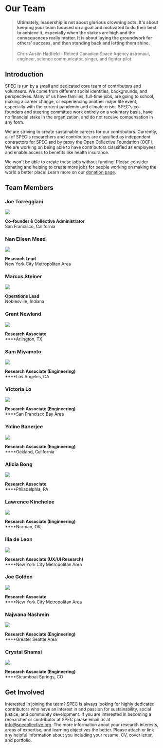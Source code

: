 # Our Team

> #### Ultimately, leadership is not about glorious crowning acts. It's about keeping your team focused on a goal and motivated to do their best to achieve it, especially when the stakes are high and the consequences really matter. It is about laying the groundwork for others' success, and then standing back and letting them shine.
>
> Chris Austin Hadfield - Retired Canadian Space Agency astronaut, engineer, science communicator, singer, and fighter pilot.

## Introduction

SPEC is run by a small and dedicated core team of contributors and volunteers. We come from different social identities, backgrounds, and perspectives. Many of us have families, full-time jobs, are going to school, making a career change, or experiencing another major life event, especially with the current pandemic and climate crisis. SPEC's co-founders and steering committee work entirely on a voluntary basis, have no financial stake in the organization, and do not receive compensation in any form.

We are striving to create sustainable careers for our contributors. Currently, all of SPEC's researchers and contributors are classified as independent contractors for SPEC and by proxy the Open Collective Foundation (OCF). We are working on being able to have contributors classified as employees and enable access to benefits like health insurance.

We won't be able to create these jobs without funding. Please consider donating and helping to create more jobs for people working on making the world a better place! Learn more on our [donation page](../../contributing/donate.md).

## Team Members

### Joe Torreggiani

![](../../.gitbook/assets/joe.png)

**Co-founder & Collective Administrator**\
San Francisco, California

### Nan Eileen Mead

![](../../.gitbook/assets/nan.png)

**Research Lead**\
New York City Metropolitan Area

### Marcus Steiner

![](../../.gitbook/assets/marcus.png)

**Operations Lead**\
Noblesville, Indiana

### Grant Newland

![](../../.gitbook/assets/grant.jpeg)

**Research Associate**\
****Arlington, TX

### Sam Miyamoto

![](../../.gitbook/assets/sam.png)

**Research Associate (Engineering)**\
****Los Angeles, CA

### Victoria Lo

![](../../.gitbook/assets/victoria.jpeg)

**Research Associate (Engineering)**\
****San Francisco Bay Area

### Yoline Banerjee

![](../../.gitbook/assets/yoline.png)

**Research Associate (Engineering)**\
****Oakland, California

### Alicia Bong

![](../../.gitbook/assets/alicia.png)

**Research Associate**\
****Philadelphia, PA

### Lawrence Kincheloe

![](../../.gitbook/assets/lawrence.png)

**Research Associate (Engineering)**\
****Norman, OK

### Ilia de Leon

![](<../../.gitbook/assets/image (3).png>)

**Research Associate (UX/UI Research)**\
****New York City Metropolitan Area

### Joe Golden

![](<../../.gitbook/assets/joeg copy.jpg>)

**Research Associate** \
****New York City Metropolitan Area

### Najwana Nashmin

![](<../../.gitbook/assets/najwana copy.jpg>)

**Research Associate (Engineering)**\
****Greater Seattle Area

### Crystal Shamsi

![](<../../.gitbook/assets/crystal copy.jpg>)

**Research Associate (Engineering)**\
****Steamboat Springs, CO

## Get Involved

Interested in joining the team? SPEC is always looking for highly dedicated contributors who have an interest in and passion for sustainability, social justice, and community development. If you are interested in becoming a researcher or contributor at SPEC please email us at [info@specollective.org](mailto:info@specollective.org). The more information about your research interests, areas of expertise, and learning objectives the better. Please attach or link any helpful information about you including your resume, CV, cover letter, and portfolio.
